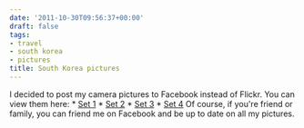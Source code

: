 ```yaml
---
date: '2011-10-30T09:56:37+00:00'
draft: false
tags:
- travel
- south korea
- pictures
title: South Korea pictures
---
```


I decided to post my camera pictures to Facebook instead of Flickr. You can view them here: * [Set 1](https://www.facebook.com/media/set/?set=a.10100160570432425.2508932.6400273&type;=1&l;=a98a2ee818) * [Set 2](https://www.facebook.com/media/set/?set=a.10100160585776675.2508934.6400273&type;=1&l;=91440a352f) * [Set 3](https://www.facebook.com/media/set/?set=a.10100160611450225.2508939.6400273&type;=1&l;=c46d1bbb13) * [Set 4](https://www.facebook.com/media/set/?set=a.10100160656065815.2508954.6400273&type;=1&l;=43ed3ef599) Of course, if you're friend or family, you can friend me on Facebook and be up to date on all my pictures.

